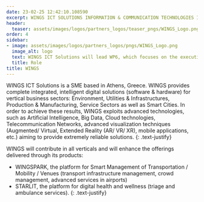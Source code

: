 ```yaml
---
date: 23-02-25 12:42:10.108590
excerpt: WINGS ICT SOLUTIONS INFORMATION & COMMUNICATION TECHNOLOGIES IKE
header:
  teaser: assets/images/logos/partners_logos/teaser_pngs/WINGS_Logo.png
order: 4
sidebar:
- image: assets/images/logos/partners_logos/pngs/WINGS_Logo.png
  image_alt: logo
  text: WINGS ICT Solutions will lead WP6, which focuses on the execution of activities for the validation and dissemination of project solutions. WINGS, will develop applications and technologies for the proactive management of infrastructures, 6G-enabled autonomous APRON (the area of an airport where aircraft are parked, unloaded or loaded, refueled, boarded, or maintained) operations, service robots for enhancing the passengers' experience in airports, and MCI and Emergency Rescue solutions in case of emergencies.
  title: Role
title: WINGS
---
```


WINGS ICT Solutions is a SME based in Athens, Greece. WINGS provides complete integrated, intelligent digital solutions (software & hardware) for vertical business sectors: Environment, Utilities & Infrastructures, Production & Manufacturing, Service Sectors as well as Smart Cities. In order to achieve these results, WINGS exploits advanced technologies, such as Artificial Intelligence, Big Data, Cloud technologies, Telecommunication Networks, advanced visualization techniques (Augmented/ Virtual, Extended Reality (AR/ VR/ XR), mobile applications, etc.) aiming to provide extremely reliable solutions. 
{: .text-justify}

WINGS will contribute in all verticals and will enhance the offerings delivered through its products:
- WINGSPARK, the platform for Smart Management of Transportation / Mobility / Venues (transport infrastructure management, crowd management, advanced services in airports)
- STARLIT, the platform for digital health and wellness (triage and ambulance services).
{: .text-justify}